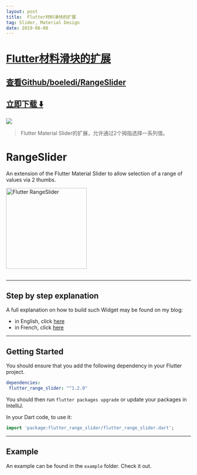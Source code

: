 ```yaml
---
layout: post
title:  Flutter材料滑块的扩展
tag: Slider, Material Design
date: 2019-06-08
---
```


# [Flutter材料滑块的扩展 ](http://github.com/boeledi/RangeSlider) 



## [查看Github/boeledi/RangeSlider](http://github.com/boeledi/RangeSlider)
## [立即下载 ️⬇️ ](https://codeload.github.com/boeledi/RangeSlider/zip/master) 


 
![](https://flutterawesome.com/content/images/2018/09/Slider.gif)
 
>
> Flutter Material Slider的扩展，允许通过2个拇指选择一系列值。
>

 
# RangeSlider

An extension of the Flutter Material Slider to allow selection of a range of values via 2 thumbs.

<img src="https://www.didierboelens.com/images/range_slider.gif" width="220" alt="Flutter RangeSlider" />
<br/><br/>

---
## Step by step explanation

A full explanation on how to build such Widget may be found on my blog:

* in English, click [here](https://www.didierboelens.com/2018/07/range-slider/)
* in French, click [here](https://www.didierboelens.com/fr/2018/07/range-slider/)

---
## Getting Started

You should ensure that you add the following dependency in your Flutter project.
```yaml
dependencies:
 flutter_range_slider: "^1.2.0"
```

You should then run `flutter packages upgrade` or update your packages in IntelliJ.

In your Dart code, to use it:
```dart
import 'package:flutter_range_slider/flutter_range_slider.dart';
```

---
## Example

An example can be found in the `example` folder.  Check it out.


